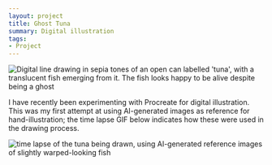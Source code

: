 ```yaml
---
layout: project
title: Ghost Tuna
summary: Digital illustration
tags:
- Project
---
```


<img src="https://emmawinston.me/assets/images/tuna.png" alt="Digital line drawing in sepia tones of an open can labelled 'tuna', with a translucent fish emerging from it. The fish looks happy to be alive despite being a ghost"/>

I have recently been experimenting with Procreate for digital illustration. This was my first attempt at using AI-generated images as reference for hand-illustration; the time lapse GIF below indicates how these were used in the drawing process. 

<img src="https://emmawinston.me/assets/images/tuna-timelapse.gif" alt="time lapse of the tuna being drawn, using AI-generated reference images of slightly warped-looking fish"/>